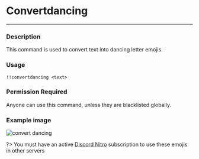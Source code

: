 # Convertdancing
---
### Description
This command is used to convert text into dancing letter emojis.
### Usage
```
!!convertdancing <text>
```
### Permission Required
Anyone can use this command, unless they are blacklisted globally.

### Example image
![convert dancing](../images/convertdancing.PNG)

?> You must have an active [Discord Nitro](https://discord.com/nitro) subscription to use these emojis in other servers
